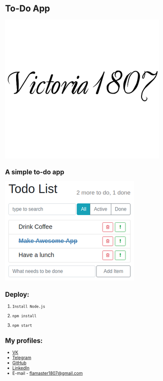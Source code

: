 # To-Do App

![](../pictures/victoria.jpg)

## A simple to-do app

![](../pictures/todo.png)

## Deploy:

1. `Install Node.js`

2. `npm install`

3. `npm start`

## My profiles:
 - [VK](https://vk.com/victoria_1807)
 - [Telegram](https://telegram.me/Victoria1807)
 - [GitHub](https://github.com/Victoria1807)
 - [LinkedIn](https://www.linkedin.com/in/ostap-pankevych-304419161/)
 - E-mail - flamaster1807@gmail.com

